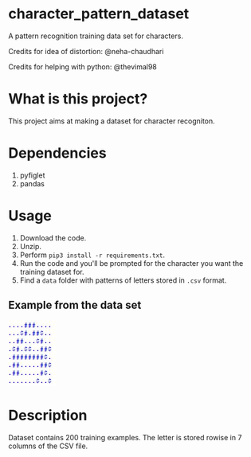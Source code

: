 # character_pattern_dataset
A pattern recognition training data set for characters.

Credits for idea of distortion: @neha-chaudhari

Credits for helping with python: @thevimal98

# What is this project?
  This project aims at making a dataset for character recogniton.

# Dependencies

1. pyfiglet
2. pandas

# Usage

1. Download the code. 
2. Unzip.
3. Perform `pip3 install -r requirements.txt`.
4. Run the code and you'll be prompted for the character you want the training dataset for.
5. Find a `data` folder with patterns of letters stored in `.csv` format. 

## Example from the data set
![sample](https://github.com/the-lost-explorer/character_pattern_dataset/blob/master/Capture.JPG)

# Description
Dataset contains 200 training examples.
The letter is stored rowise in 7 columns of the CSV file.


